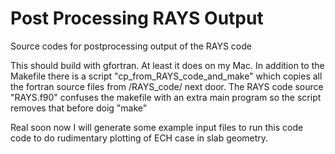 # Post Processing RAYS Output

Source codes for postprocessing output of the RAYS  code

This should build with gfortran.  At least it does on my Mac. In addition to the Makefile
there is a script "cp\_from\_RAYS\_code\_and\_make" which copies all the fortran source files from
/RAYS_code/ next door.  The RAYS code source "RAYS.f90" confuses the makefile with an extra
main program so the script removes that before doig "make"

Real soon now I will generate some example input files to run this code 
code to do rudimentary plotting of ECH case in slab geometry.



